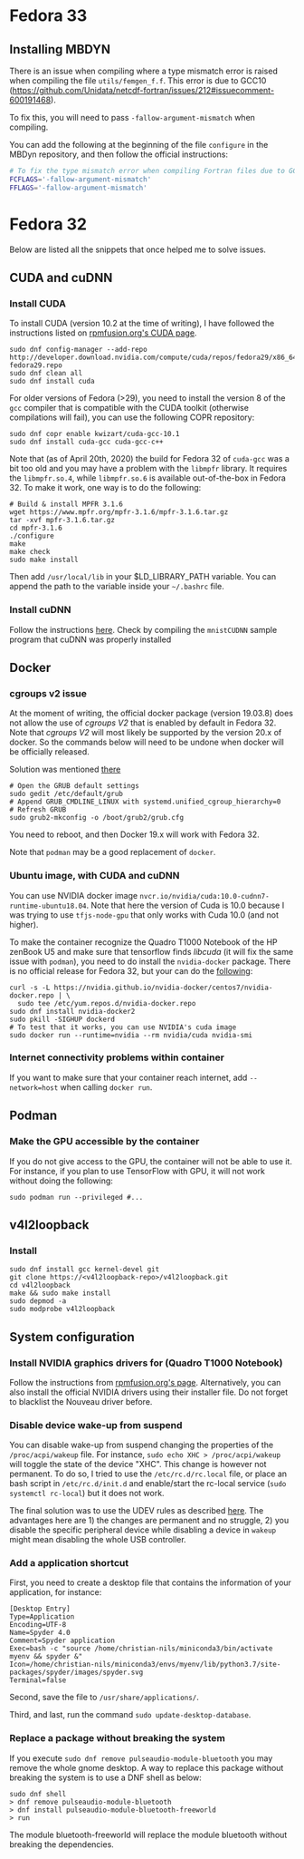 # Fedora 33

## Installing MBDYN

There is an issue when compiling where a type mismatch error is raised when
compiling the file `utils/femgen_f.f`. This error is due to GCC10
(https://github.com/Unidata/netcdf-fortran/issues/212#issuecomment-600191468).

To fix this, you will need to pass `-fallow-argument-mismatch` when compiling.

You can add the following at the beginning of the file `configure` in the
MBDyn repository, and then follow the official instructions:

```bash
# To fix the type mismatch error when compiling Fortran files due to GCC10
FCFLAGS='-fallow-argument-mismatch'
FFLAGS='-fallow-argument-mismatch'
```

# Fedora 32

Below are listed all the snippets that once helped me to solve issues.

## CUDA and cuDNN

### Install CUDA

To install CUDA (version 10.2 at the time of writing), I have followed the
instructions listed on [rpmfusion.org's CUDA
page](https://rpmfusion.org/Howto/CUDA).

```
sudo dnf config-manager --add-repo http://developer.download.nvidia.com/compute/cuda/repos/fedora29/x86_64/cuda-fedora29.repo
sudo dnf clean all
sudo dnf install cuda
```

For older versions of Fedora (>29), you need to install the version 8 of the `gcc`
compiler that is compatible with the CUDA toolkit (otherwise compilations will fail), you can use the following COPR repository:

```
sudo dnf copr enable kwizart/cuda-gcc-10.1
sudo dnf install cuda-gcc cuda-gcc-c++
```

Note that (as of April 20th, 2020) the build for Fedora 32 of `cuda-gcc` was a
bit too old and you may have a problem with the `libmpfr` library. It requires
the `libmpfr.so.4`, while `libmpfr.so.6` is available out-of-the-box in Fedora 32. To make it work, one way is to do the following:

```
# Build & install MPFR 3.1.6
wget https://www.mpfr.org/mpfr-3.1.6/mpfr-3.1.6.tar.gz
tar -xvf mpfr-3.1.6.tar.gz
cd mpfr-3.1.6
./configure
make
make check
sudo make install
```

Then add `/usr/local/lib` in your \$LD_LIBRARY_PATH variable. You can append the
path to the variable inside your `~/.bashrc` file.

### Install cuDNN

Follow the instructions
[here](https://docs.nvidia.com/deeplearning/sdk/cudnn-install/index.html#installlinux-rpm).
Check by compiling the `mnistCUDNN` sample program that cuDNN was properly installed

## Docker

### cgroups v2 issue

At the moment of writing, the official docker package (version 19.03.8) does not
allow the use of _cgroups V2_ that is enabled by default in Fedora 32. Note that
_cgroups V2_ will most likely be supported by the version 20.x of docker. So
the commands below will need to be undone when docker will be officially
released.

Solution was mentioned [there](https://github.com/docker/for-linux/issues/665#issuecomment-533998047)

```
# Open the GRUB default settings
sudo gedit /etc/default/grub
# Append GRUB_CMDLINE_LINUX with systemd.unified_cgroup_hierarchy=0
# Refresh GRUB
sudo grub2-mkconfig -o /boot/grub2/grub.cfg
```

You need to reboot, and then Docker 19.x will work with Fedora 32.

Note that `podman` may be a good replacement of `docker`.

### Ubuntu image, with CUDA and cuDNN

You can use NVIDIA docker image
`nvcr.io/nvidia/cuda:10.0-cudnn7-runtime-ubuntu18.04`. Note that here the
version of Cuda is 10.0 because I was trying to use `tfjs-node-gpu` that only
works with Cuda 10.0 (and not higher).

To make the container recognize the Quadro T1000 Notebook of the HP zenBook U5
and make sure that tensorflow finds _libcuda_ (it will fix the same issue with `podman`),
you need to do install the `nvidia-docker` package. There is no official release
for Fedora 32, but your can do the [following](https://github.com/NVIDIA/nvidia-docker/issues/553#issuecomment-381075335):

```
curl -s -L https://nvidia.github.io/nvidia-docker/centos7/nvidia-docker.repo | \
  sudo tee /etc/yum.repos.d/nvidia-docker.repo
sudo dnf install nvidia-docker2
sudo pkill -SIGHUP dockerd
# To test that it works, you can use NVIDIA's cuda image
sudo docker run --runtime=nvidia --rm nvidia/cuda nvidia-smi
```

### Internet connectivity problems within container

If you want to make sure that your
container reach internet, add `--network=host` when calling `docker run`.

## Podman

### Make the GPU accessible by the container

If you do not give access to the GPU, the container will not be able to use it.
For instance, if you plan to use TensorFlow with GPU, it will not work without
doing the following:

```
sudo podman run --privileged #...
```

## v4l2loopback

### Install

```
sudo dnf install gcc kernel-devel git
git clone https://<v4l2loopback-repo>/v4l2loopback.git
cd v4l2loopback
make && sudo make install
sudo depmod -a
sudo modprobe v4l2loopback
```

## System configuration

### Install NVIDIA graphics drivers for (Quadro T1000 Notebook)

Follow the instructions from [rpmfusion.org's page](https://rpmfusion.org/Howto/NVIDIA#Current_GeForce.2FQuadro.2FTesla).
Alternatively, you can
also install the official NVIDIA drivers using their installer file. Do not
forget to blacklist the Nouveau driver before.

### Disable device wake-up from suspend

You can disable wake-up from suspend changing the properties of the
`/proc/acpi/wakeup` file. For instance, `sudo echo XHC > /proc/acpi/wakeup` will
toggle the state of the device "XHC". This change is however not permanent. To
do so, I tried to use the `/etc/rc.d/rc.local` file, or place an bash script in
`/etc/rc.d/init.d` and enable/start the rc-local service (`sudo systemctl rc-local`) but it does not work.

The final solution was to use the UDEV rules as described
[here](https://unix.stackexchange.com/a/532839). The advantages here are 1) the
changes are permanent and no struggle, 2) you disable the specific peripheral
device while disabling a device in `wakeup` might mean disabling the whole USB controller.

### Add a application shortcut

First, you need to create a desktop file that contains the information of your
application, for instance:

```
[Desktop Entry]
Type=Application
Encoding=UTF-8
Name=Spyder 4.0
Comment=Spyder application
Exec=bash -c "source /home/christian-nils/miniconda3/bin/activate myenv && spyder &"
Icon=/home/christian-nils/miniconda3/envs/myenv/lib/python3.7/site-packages/spyder/images/spyder.svg
Terminal=false
```

Second, save the file to `/usr/share/applications/`.

Third, and last, run the command `sudo update-desktop-database`.

### Replace a package without breaking the system

If you execute `sudo dnf remove pulseaudio-module-bluetooth` you may remove the
whole gnome desktop. A way to replace this package without breaking the system
is to use a DNF shell as below:

```
sudo dnf shell
> dnf remove pulseaudio-module-bluetooth
> dnf install pulseaudio-module-bluetooth-freeworld
> run
```

The module bluetooth-freeworld will replace the module bluetooth without
breaking the dependencies.
